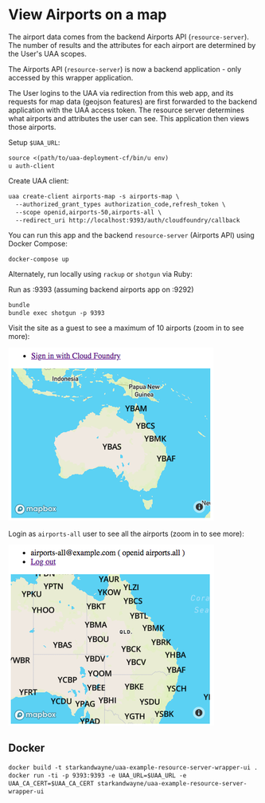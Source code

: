 # View Airports on a map

The airport data comes from the backend Airports API (`resource-server`). The number of results and the attributes for each airport are determined by the User's UAA scopes.

The Airports API (`resource-server`) is now a backend application - only accessed by this wrapper application.

The User logins to the UAA via redirection from this web app, and its requests for map data (geojson features) are first forwarded to the backend application with the UAA access token. The resource server determines what airports and attributes the user can see. This application then views those airports.

Setup `$UAA_URL`:

```text
source <(path/to/uaa-deployment-cf/bin/u env)
u auth-client
```

Create UAA client:

```text
uaa create-client airports-map -s airports-map \
  --authorized_grant_types authorization_code,refresh_token \
  --scope openid,airports-50,airports-all \
  --redirect_uri http://localhost:9393/auth/cloudfoundry/callback
```

You can run this app and the backend `resource-server` (Airports API) using Docker Compose:

```text
docker-compose up
```

Alternately, run locally using `rackup` or `shotgun` via Ruby:

Run as :9393 (assuming backend airports app on :9292)

```text
bundle
bundle exec shotgun -p 9393
```

Visit the site as a guest to see a maximum of 10 airports (zoom in to see more):

![airports-map-guest](airports-map-guest.png)

Login as `airports-all` user to see all the airports (zoom in to see more):

![airports-map-scope-all](airports-map-scope-all.png)

## Docker

```text
docker build -t starkandwayne/uaa-example-resource-server-wrapper-ui .
docker run -ti -p 9393:9393 -e UAA_URL=$UAA_URL -e UAA_CA_CERT=$UAA_CA_CERT starkandwayne/uaa-example-resource-server-wrapper-ui
```
